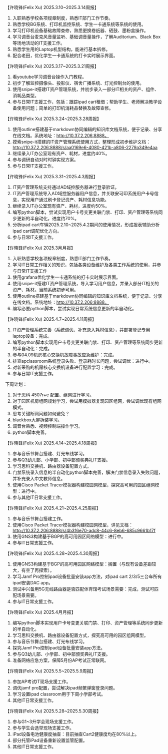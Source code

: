 

【许晓锋(Felix Xu) 2025.3.10~2025.3.14周报】
1. 入职熟悉学校各项规章制度，熟悉IT部门工作节奏。
2. 熟悉学校BG系统、打印机监控系统、学生一卡通系统等系统的使用。
3. 学习打印机设备基础故障查修，熟悉更换卷纸器、硒鼓、墨粉盒操作。
4. 学习调音台麦克风音量监听、基础调音量操作，了解Auditorium、Black Box等场地活动的IT支援工作。
5. 熟悉学生用的Laptop机型结构，能进行基本拆修。
6. 配合老田，优化学生一卡通系统的打卡实时展示界面。


【许晓锋(Felix Xu) 2025.3.17~2025.3.21周报】
1. 看youtube学习调音台操作入门教程。
2. 初步了解监控摄像头、投影仪、宿舍广播系统、灯光控制台的使用。
3. 使用snipe-it搭建IT资产管理系统，并初步录入一部分IT相关的资产、组件、消耗品类型。
4. 参与日常IT支援工作，包括：跟踪ipad cart租借；帮助学生、老师解决教学设备使用问题；简单的打印机消耗品替换及故障查修。


【许晓锋(Felix Xu) 2025.3.24~2025.3.28周报】
1. 使用outline搭建基于markdown协同编辑的知识库文档系统，便于记录、分享在线文档。系统地址：http://10.37.2.206:8888。
2. 摸索snipe-it搭建的IT资产管理系统使用方式，整理形成初步维护文档：http://10.37.2.206:8888/s/aa0169e6-4080-421b-a806-2279a349e4aa
3. 继续录入IT办公室现有资产、耗材，进度约40%。
4. 参与调研自动对时时钟实现方案。
5. 参与日常IT支援工作。


【许晓锋(Felix Xu) 2025.3.31~2025.4.3周报】
1. IT资产管理系统支持通过AD域控服务器进行登录验证。
2. IT资产管理系统导入AD域控服务器用户信息，并关联安可印系统用户卡号信息，实现用户通过刷卡登记资产、耗材信息功能。
3. 继续录入IT办公室现有资产、耗材，进度约50%。
4. 编写python脚本，尝试实现用户卡号变更关联门禁、打印、资产管理等系统同步更新的半自动化，进度约70%。
5. 分析ipad cart车辆2025.2.10~2025.4.2期间的使用情况，形成报表辅助分析ipad cart调配优化方向。
6. 参与日常IT支援工作。


【许晓锋(Felix Xu) 2025.3月月报】
1. 入职熟悉学校各项规章制度，熟悉IT部门工作节奏。
2. 学习IT日常工作相关的知识，包括各类设备维护及各类工作系统的使用，并参与日常IT支援工作
3. 使用grafana优化学生一卡通系统的打卡实时展示界面。
4. 使用snipe-it搭建IT资产管理系统，导入学习用户信息，并录入部分IT相关的资产、耗材。当前系统初步可用。
5. 使用outline搭建基于markdown协同编辑的知识库文档系统，便于记录、分享在线文档。系统地址：http://10.37.2.206:8888。
6. 编写必要python脚本，尝试实现日常系统信息更新的半自动化。


【许晓锋(Felix Xu) 2025.4.7~2025.4.11周报】
1. IT资产管理系统完善（系统调优、补充录入耗材信息），并部署登记专用laptop设备：完成。
2. 编写python脚本实现用户卡号变更关联门禁、打印、资产管理等系统同步更新的半自动化：完成。
3. 参与04.09机房核心交换机故障事故应急维护：完成。
4. 排查apclassroom系统登录失败、登录耗时长问题，尝试调优：进行中。
5. 对新采购的机房核心交换机设备进行配置学习：完成。
6. 参与日常IT支援工作。

下周计划：
1. 对于思科 4507r+e 配置、组网进行学习。
2. 对于园区机房组网规划学习，尝试用模拟器复现园区组网，尝试调优现有组网模式。
3. 思考关键断网问题如何避免？
4. blackbox大屏拆装学习。
5. 调音台熟悉、视频控制端操作学习。
6. python脚本完善。

【许晓锋(Felix Xu) 2025.4.14~2025.4.18周报】
1. 参与音乐节舞台搭建、灯光布线学习。
2. 参与Q3幼儿部、小学部、初中部颁奖典礼IT支援。
3. 学习思科交换机、路由器设备配置方式。
4. 门禁系统录入信息的半自动化python脚本完善，解决门禁信息录入失败问题，并补充录入中文教师信息。
5. 使用Cisco Packet Tracer模拟器构建校园网模型，探究高可用的园区组网模型：进行中。
6. 参与其他IT日常支援工作。


【许晓锋(Felix Xu) 2025.4.21~2025.4.25周报】
1. 参与音乐节舞台搭建工作。
2. 使用Cisco Packet Tracer模拟器构建校园网模型，详见文档：http://10.37.2.206:8888/s/4b316e70-adc8-44c6-8eb6-685c9661b17f
3. 使用GNS3构建基于BGP的高可用园区网络模型：进行中。
4. 参与IT日常支援工作。


【许晓锋(Felix Xu) 2025.4.28~2025.4.30周报】
1. 使用GNS3构建基于BGP的高可用园区网络模型：搁置（与现有设备差距较大，有空了再探索）。
2. 学习Jamf Pro控制ipad设备批量安装app方法，对ipad cart 2/3/5三台车所有ipad安装DAC app。
3. 测试中兴备用5G无线路由器是否匹配体育馆考试场景需要：完成，测试可匹配场景需要。
4. 参与IT日常支援工作。



【许晓锋(Felix Xu) 2025.4月月报】
1. 编写python脚本实现用户卡号变更关联门禁、打印、资产管理等系统同步更新的半自动化。
2. 学习思科交换机、路由器设备配置方式，探究高可用的园区组网模型。
3. 参与音乐节舞台搭建、灯光布线学习。
4. 探究Jamf Pro控制ipad设备批量安装app方法。
5. 参与Q3幼儿部、小学部、初中部颁奖典礼IT支援。
6. 准备网络应急方案，保障5月份AP考试正常联网。


【许晓锋(Felix Xu) 2025.5.5~2025.5.9周报】
1. 参加AP考试IT现场支援工作。
2. 调优jamf pro配置，尝试解决ipad频繁弹窗登录问题。
3. 学习设置ipad classroom用于下周小学部考试。
4. 其他IT日常支援工作。


【许晓锋(Felix Xu) 2025.5.28~2025.5.30周报】
1. 参与G1~3升学会现场支援工作。
2. 参与学生会选举现场支援工作。
3. iPad设备电池健康度抽查：目前抽查Cart2健康度均在80%以上。
4. 部分托管iPad设备重新设置监管配置。
5. 其他IT日常支援工作。
